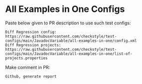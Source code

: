 # All Examples in One Configs
Paste below given to PR description to use such test configs:
```
Diff Regression config: https://raw.githubusercontent.com/checkstyle/test-configs/main/JavadocVariable/all-examples-in-one/config.xml
Diff Regression projects: https://raw.githubusercontent.com/checkstyle/test-configs/main/JavadocVariable/all-examples-in-one/list-of-projects.properties
```
Make comment in PR:
```
Github, generate report
```

